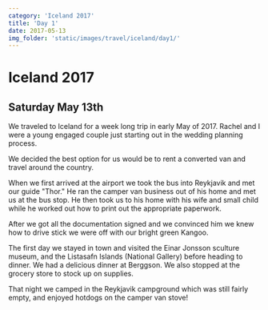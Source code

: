 ```yaml
---
category: 'Iceland 2017'
title: 'Day 1'
date: 2017-05-13
img_folder: 'static/images/travel/iceland/day1/'
---
```


# Iceland 2017

## Saturday May 13th

We traveled to Iceland for a week long trip in early May of 2017. Rachel and I were a young engaged couple just starting out in the wedding planning process.

We decided the best option for us would be to rent a converted van and travel around the country.

When we first arrived at the airport we took the bus into Reykjavik and met our guide "Thor." He ran the camper van business out of his home and met us at the bus stop. He then took us to his home with his wife and small child while he worked out how to print out the appropriate paperwork. 

After we got all the documentation signed and we convinced him we knew how to drive stick we were off with our bright green Kangoo.

The first day we stayed in town and visited the Einar Jonsson sculture museum, and the Listasafn Islands (National Gallery) before heading to dinner. We had a delicious dinner at Berggson. We also stopped at the grocery store to stock up on supplies.

That night we camped in the Reykjavik campground which was still fairly empty, and enjoyed hotdogs on the camper van stove!



